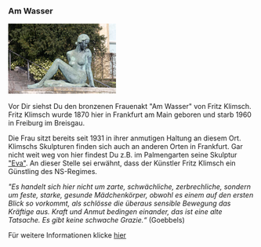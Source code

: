 ### Am Wasser
![Am Wasser](klimsch-am-wasser-2.jpg)


Vor Dir siehst Du den bronzenen Frauenakt "Am Wasser" von Fritz Klimsch. Fritz Klimsch wurde 1870 hier in Frankfurt am Main geboren und starb 1960 in Freiburg im Breisgau. 

Die Frau sitzt bereits seit 1931 in ihrer anmutigen Haltung an diesem Ort.  
Klimschs Skulpturen finden sich auch an anderen Orten in Frankfurt. Gar nicht weit weg von hier findest Du z.B. im Palmengarten seine Skulptur ["Eva"](https://www.kunst-im-oeffentlichen-raum-frankfurt.de/de/page42.html?id=395&standort=149). An dieser Stelle sei erwähnt, dass der Künstler Fritz Klimsch  ein Günstling des NS-Regimes.  

_"Es handelt sich hier nicht um zarte, schwächliche, zerbrechliche, sondern um feste, starke, gesunde Mädchenkörper, obwohl es einem auf den ersten Blick so vorkommt, als schlösse die überaus sensible Bewegung das Kräftige aus. Kraft und Anmut bedingen einander, das ist eine alte Tatsache. Es gibt keine schwache Grazie.“_ (Goebbels)

Für weitere Informationen klicke [hier](https://www.uni-frankfurt.de/39021852/Fritz_Klimsch___Am_Wasser)
